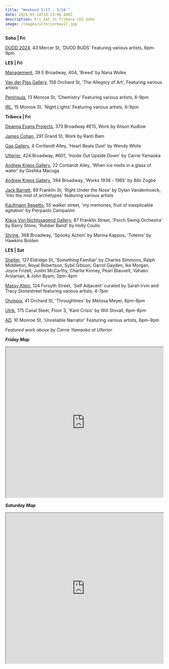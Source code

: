 ```yaml
---
title: "Weekend 5/17 - 5/18 "
date: 2024-05-14T18:13:00.448Z
description: Fri Sat in Tribeca LES Soho
image: /images/ulteriormay17.jpg
---
```

**S﻿oho | Fri**

[DUDD 2024](https://adorno.design/shows/jonald-dudd-2024/), 43 Mercer St, 'DUDD BUDS' Featuring various artists, 6pm-9pm

**L﻿ES | Fri**

[Management](https://management.nyc/), 39 E Broadway, 404, 'Breed' by Nana Wolke

[Van der Plas Gallery](https://www.vanderplasgallery.com/), 156 Orchard St, 'The Allegory of Art', Featuring various artists

[Peninsula](https://www.peninsulaartspace.com), 13 Monroe St, 'Chemistry' Featuring various artists, 6-9pm

[I﻿RL](https://www.instagram.com/irl.nyc), 15 Monroe St, 'Night Lights' Featuring various artists, 6-9pm

**Tribeca | Fri**

[Deanna Evans Projects](https://www.deannaevansprojects.com/), 373 Broadway #E15, Work by Alison Kudlow

[James Cohan](https://www.jamescohan.com/), 291 Grand St, Work by Ranti Bam

[Gaa Gallery](https://www.gaa-gallery.com/), 4 Cortlandt Alley, 'Heart Beats Dust' by Wendy White

[Ulterior](http://www.ulteriorgallery.com/), 424 Broadway, #601, 'Inside Out Upside Down' by Carrie Yamaoka

[Andrew Kreps Gallery](http://www.andrewkreps.com/exhibitions/goshka-macuga5), 22 Cortlandt Alley, 'When ice melts in a glass of water' by Goshka Macuga

[Andrew Kreps Gallery](http://www.andrewkreps.com/exhibitions/bibi-zogbe), 394 Broadway, 'Works 1938 - 1965' by Bibi Zogbé

[Jack Barrett](https://www.jackbarrettgallery.com/exhibitions), 89 Franklin St, 'Right Under the Nose' by Dylan Vandenhoeck, 'Into the mist of archetypes' featuring various artists

[Kaufmann Repetto](https://kaufmannrepetto.com/exhibition/i-miei-ricordi-frutto-dinspiegabile-agitazione/), 55 walker street, 'my memories, fruit of inexplicable agitation' by Pierpaolo Campanini

[Klaus Von Nichtssagend Gallery](https://klausgallery.com/), 87 Franklin Street, 'Porch Swing Orchestra' by Barry Stone, 'Rubber Band' by Holly Coulis

[Shrine](https://www.shrine.nyc/exhibitions), 368 Broadway, 'Spooky Action' by Marina Kappos, 'Totems' by Hawkins Bolden

**L﻿ES | Sat**

[Shelter](https://www.shelternyc.com/), 127 Eldridge St, 'Something Familiar' by Charles Simmons, Ralph Middleton, Royal Robertson, Sybil Gibson, Garrol Gayden, Ike Morgan, Joyce Frizell, Justin McCarthy, Charlie Kinney, Pearl Blauvelt, Vahakn Arslanian, & John Byam, 2pm-4pm

[Massy Klein](https://www.masseyklein.com/exhibitions/73-self-adjacent-curated-by-sarah-irvin-and-tracy-stonestreet/), 124 Forsyth Street, 'Self Adjacent' curated by Sarah Irvin and Tracy Stonestreet featuring various artists, 4-7pm

[Olympia](https://olympiart.org/throughlines), 41 Orchard St, 'Throughlines' by Melissa Meyer, 6pm-8pm

[Ulrik](https://ulrik.nyc/Will-Stovall), 175 Canal Steet, Floor 3, 'Kant Crisis' by Will Stovall, 6pm-8pm

[A﻿D](https://www.instagram.com/ad.nyc), 10 Monroe St, 'Unreliable Narrator' Featuring various artists, 6pm-9pm

*F﻿eatured work above by Carrie Yamaoka at Ulterior*

***F﻿riday Map***

<iframe src="https://www.google.com/maps/d/u/1/embed?mid=1UNDQGlGKL07QPZnkokr8M2u8gEKOZKs&ehbc=2E312F" width="100%" height="480"></iframe>

***S﻿aturday Map***

<iframe src="https://www.google.com/maps/d/u/1/embed?mid=1Eb6rgXVFLgq9JfLrW_PfUc3ESWoThVs&ehbc=2E312F" width="100%" height="480"></iframe>